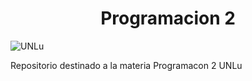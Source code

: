 <h1 align="center">Programacion 2</h1>

![UNLu](https://www.universidades.com.ar/logos/original/logo-universidad-nacional-de-lujan.png)

Repositorio destinado a la materia Programacon 2 UNLu
